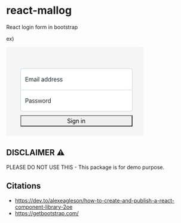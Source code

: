 # react-mallog

React login form in bootstrap

ex)

![latest login page image](./img/v1.1.2.png)

## DISCLAIMER ⚠️

PLEASE DO NOT USE THIS - This package is for demo purpose.

## Citations

- https://dev.to/alexeagleson/how-to-create-and-publish-a-react-component-library-2oe
- https://getbootstrap.com/
